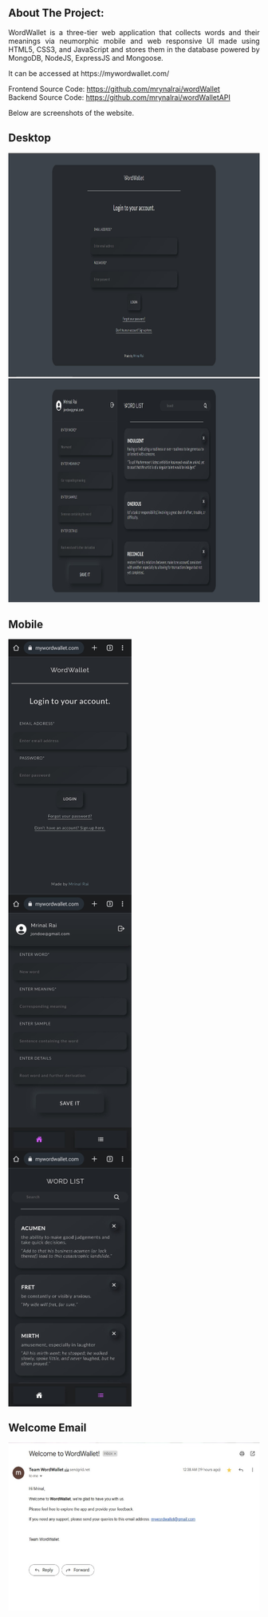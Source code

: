 ## About The Project:

<p align="justify">
WordWallet is a three-tier web application that collects words and their meanings via neumorphic mobile and web responsive UI made using HTML5, CSS3, and JavaScript and stores them in the database powered by MongoDB, NodeJS, ExpressJS and Mongoose.
</p>
<p>
It can be accessed at https://mywordwallet.com/

Frontend Source Code: https://github.com/mrynalrai/wordWallet <br/>
Backend Source Code: https://github.com/mrynalrai/wordWalletAPI
</p>
<p> Below are screenshots of the website. </p>

## Desktop
<img src="img/ww-login.jpg" alt="Logo" width="960" height="448">
<img src="img/ww-dashboard.jpg" alt="Logo" width="960" height="448">

## Mobile
<div style="display: flex; flex-direction: column;">
  <img src="img/ww-login-mob.jpeg" alt="Logo" width="247" height="512">
  <img src="img/ww-dashboard-word-mob.jpeg" alt="Logo" width="247" height="512">
  <img src="img/ww-dashboard-wordlist-mob.jpeg" alt="Logo" width="247" height="512">
</div>

## Welcome Email

<img src="img/ww-welcome-email.jpg" alt="Logo" width="538" height="336">
